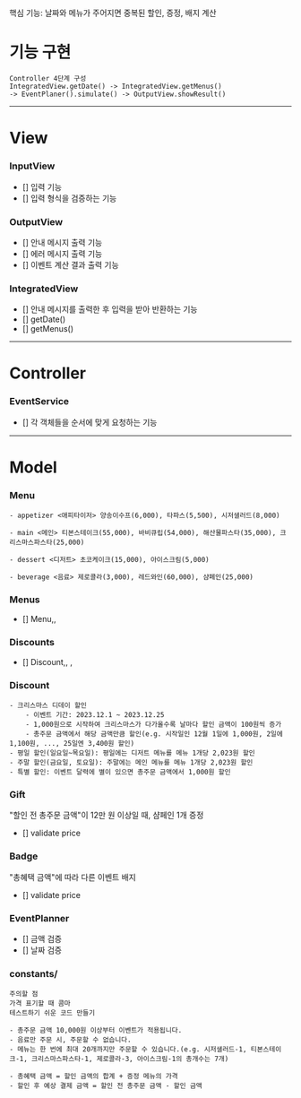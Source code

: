 #

핵심 기능: 날짜와 메뉴가 주어지면 중복된 할인, 증정, 배지 계산


# 기능 구현


```
Controller 4단계 구성
IntegratedView.getDate() -> IntegratedView.getMenus()
-> EventPlaner().simulate() -> OutputView.showResult()
```



---
# View

### InputView
- [] 입력 기능
- [] 입력 형식을 검증하는 기능
### OutputView
- [] 안내 메시지 출력 기능
- [] 에러 메시지 출력 기능
- [] 이벤트 계산 결과 출력 기능
### IntegratedView
- [] 안내 메시지를 출력한 후 입력을 받아 반환하는 기능
- [] getDate()
- [] getMenus()

---
# Controller
### EventService
- [] 각 객체들을 순서에 맞게 요청하는 기능

---
# Model

### Menu
```
- appetizer <애피타이저> 양송이수프(6,000), 타파스(5,500), 시저샐러드(8,000)

- main <메인> 티본스테이크(55,000), 바비큐립(54,000), 해산물파스타(35,000), 크리스마스파스타(25,000)

- dessert <디저트> 초코케이크(15,000), 아이스크림(5,000)

- beverage <음료> 제로콜라(3,000), 레드와인(60,000), 샴페인(25,000)
```

### Menus
- [] Menu<class>,<name>, <price>

### Discounts
- [] Discount<date>,<validate date>, <validate price>, <discount>
### Discount
```
- 크리스마스 디데이 할인
    - 이벤트 기간: 2023.12.1 ~ 2023.12.25
    - 1,000원으로 시작하여 크리스마스가 다가올수록 날마다 할인 금액이 100원씩 증가
    - 총주문 금액에서 해당 금액만큼 할인(e.g. 시작일인 12월 1일에 1,000원, 2일에 1,100원, ..., 25일엔 3,400원 할인)
- 평일 할인(일요일~목요일): 평일에는 디저트 메뉴를 메뉴 1개당 2,023원 할인
- 주말 할인(금요일, 토요일): 주말에는 메인 메뉴를 메뉴 1개당 2,023원 할인
- 특별 할인: 이벤트 달력에 별이 있으면 총주문 금액에서 1,000원 할인
```
### Gift
"할인 전 총주문 금액"이 12만 원 이상일 때, 샴페인 1개 증정
- [] validate price

### Badge
"총혜택 금액"에 따라 다른 이벤트 배지
- [] validate price

### EventPlanner

- [] 금액 검증
- [] 날짜 검증



### constants/

```
주의할 점
가격 표기할 때 콤마
테스트하기 쉬운 코드 만들기

- 총주문 금액 10,000원 이상부터 이벤트가 적용됩니다.
- 음료만 주문 시, 주문할 수 없습니다.
- 메뉴는 한 번에 최대 20개까지만 주문할 수 있습니다.(e.g. 시저샐러드-1, 티본스테이크-1, 크리스마스파스타-1, 제로콜라-3, 아이스크림-1의 총개수는 7개)

- 총혜택 금액 = 할인 금액의 합계 + 증정 메뉴의 가격
- 할인 후 예상 결제 금액 = 할인 전 총주문 금액 - 할인 금액

```